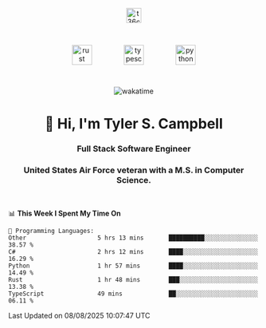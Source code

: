 <p align="center">
<a href="https://www.linkedin.com/in/t36campbell" target="blank"><img align="center" src="https://ik.imagekit.io/t36campbell/Portfolio/linkedin.png.original_m8bbGgPh6.png" alt="t36campbell" height="30" width="30" /></a>
</p>
<p align="center">
    <img src="https://rustacean.net/assets/rustacean-orig-noshadow.svg" alt="rust" width="40" height="40" style="margin: 6%;" />
    <img src="https://cdn.worldvectorlogo.com/logos/typescript.svg" alt="typescript" width="40" height="40" style="margin: 6%;" />
    <img src="https://cdn.worldvectorlogo.com/logos/python-5.svg" alt="python" width="40" height="40" style="margin: 6%;" />
</p>
<div align="center">
  
  ![wakatime](https://wakatime.com/badge/user/738aac7f-8868-4bc3-a1df-4c36703ee4b6.svg)
  
</div>

<h1 align="center">👋 Hi, I'm Tyler S. Campbell</h1>
<h3 align="center">Full Stack Software Engineer</h3>
<h3 align="center">United States Air Force veteran with a M.S. in Computer Science.</h3>
<br>

<!--START_SECTION:waka-->
📊 **This Week I Spent My Time On** 

```text
💬 Programming Languages: 
Other                    5 hrs 13 mins       ██████████░░░░░░░░░░░░░░░   38.57 % 
C#                       2 hrs 12 mins       ████░░░░░░░░░░░░░░░░░░░░░   16.29 % 
Python                   1 hr 57 mins        ████░░░░░░░░░░░░░░░░░░░░░   14.49 % 
Rust                     1 hr 48 mins        ███░░░░░░░░░░░░░░░░░░░░░░   13.38 % 
TypeScript               49 mins             ██░░░░░░░░░░░░░░░░░░░░░░░   06.11 % 
```


 Last Updated on 08/08/2025 10:07:47 UTC
<!--END_SECTION:waka-->
